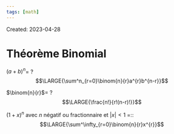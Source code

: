 ```yaml
---
tags: [math] 
---
```

Created: 2023-04-28

# Théorème Binomial
$(a+b)^{n}$=
?
$$\LARGE{\sum^n_{r=0}\binom{n}{r}a^{r}b^{n-r}}$$
<!--SR:!2024-02-15,67,230-->

$\binom{n}{r}$=
?
$$\LARGE{\frac{n!}{r!(n-r)!}}$$
<!--SR:!2024-02-07,66,230-->

$(1+x)^{n}$ avec $n$ négatif ou fractionnaire et $|x|<1$ =::$$\LARGE{\sum^\infty_{r=0}\binom{n}{r}x^{r}}$$
<!--SR:!2024-02-25,68,230-->